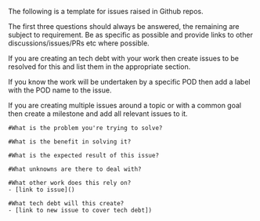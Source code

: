 The following is a template for issues raised in Github repos.

The first three questions should always be answered, the remaining are subject to requirement.
Be as specific as possible and provide links to other discussions/issues/PRs etc where possible.

If you are creating an tech debt with your work then create issues to be resolved for this and list them in the appropriate section.

If you know the work will be undertaken by a specific POD then add a label with the POD name to the issue.

If you are creating multiple issues around a topic or with a common goal then create a milestone and add all relevant issues to it.

```
#What is the problem you're trying to solve?

#What is the benefit in solving it?

#What is the expected result of this issue?

#What unknowns are there to deal with?

#What other work does this rely on?
- [link to issue]()

#What tech debt will this create?
- [link to new issue to cover tech debt])
```
